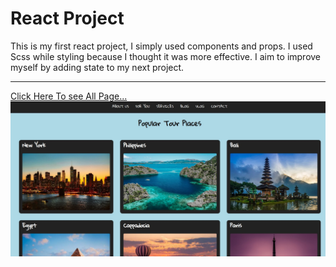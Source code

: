 # React Project
This is my first react project, I simply used components and props. I used Scss while styling because I thought it was more effective. I aim to improve myself by adding state to my next project.
***

[Click Here To see All Page...](https://tourproject.netlify.app/)
![](https://github.com/MuazV/tourPlaces-React-Project/blob/master/Preview.jpg)
